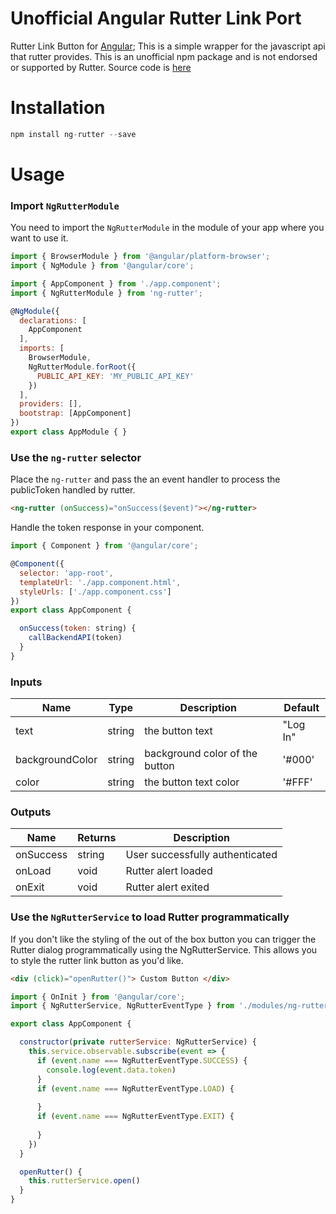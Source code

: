 # Unofficial Angular Rutter Link Port

Rutter Link Button for [Angular](http://angular.io); This is a simple wrapper for the javascript api that rutter provides. This is an unofficial npm package and is not endorsed or supported by Rutter. Source code is [here](https://github.com/Steven4294/ng-rutter)  
# Installation
```js
npm install ng-rutter --save
```

# Usage

### Import `NgRutterModule`

You need to import the `NgRutterModule` in the module of your app where you want to use it.

```js
import { BrowserModule } from '@angular/platform-browser';
import { NgModule } from '@angular/core';

import { AppComponent } from './app.component';
import { NgRutterModule } from 'ng-rutter';

@NgModule({
  declarations: [
    AppComponent
  ],
  imports: [
    BrowserModule,
    NgRutterModule.forRoot({
      PUBLIC_API_KEY: 'MY_PUBLIC_API_KEY'
    })
  ],
  providers: [],
  bootstrap: [AppComponent]
})
export class AppModule { }
```

### Use the `ng-rutter` selector
Place the `ng-rutter` and pass the an event handler to process the publicToken handled by rutter. 

```html
<ng-rutter (onSuccess)="onSuccess($event)"></ng-rutter>
```

Handle the token response in your component.
```js
import { Component } from '@angular/core';

@Component({
  selector: 'app-root',
  templateUrl: './app.component.html',
  styleUrls: ['./app.component.css']
})
export class AppComponent {

  onSuccess(token: string) {
    callBackendAPI(token)
  }
}
```
### Inputs 

| Name            | Type   | Description                    | Default  |
|-----------------|--------|--------------------------------|----------|
| text            | string | the button text                | "Log In" |
| backgroundColor | string | background color of the button | '#000'   |
| color           | string | the button text color          | '#FFF'   |

### Outputs

| Name      | Returns | Description                     |
|-----------|---------|---------------------------------|
| onSuccess | string  | User successfully authenticated |
| onLoad    | void    | Rutter alert loaded             |
| onExit    | void    | Rutter alert exited             |

### Use the `NgRutterService` to load Rutter programmatically 

If you don't like the styling of the out of the box button you can trigger the Rutter dialog programmatically using the NgRutterService. This allows you to style the rutter link button as you'd like.

```html
<div (click)="openRutter()"> Custom Button </div>
```

```js
import { OnInit } from '@angular/core';
import { NgRutterService, NgRutterEventType } from './modules/ng-rutter/ng-rutter.service';

export class AppComponent {

  constructor(private rutterService: NgRutterService) {
    this.service.observable.subscribe(event => {
      if (event.name === NgRutterEventType.SUCCESS) {
        console.log(event.data.token)
      }
      if (event.name === NgRutterEventType.LOAD) {
        
      }
      if (event.name === NgRutterEventType.EXIT) {
        
      }
    })
  }

  openRutter() {
    this.rutterService.open()
  }
}

```

